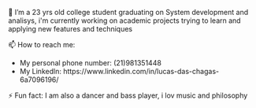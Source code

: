  🔭 I’m a 23 yrs old college student graduating on System development and analisys, i'm currently working on academic projects trying to learn and applying new features and techniques
 
 
 📫 How to reach me: 
<ul>
<li>My personal phone number: (21)981351448</li>
<li>My Linkedln: https://www.linkedin.com/in/lucas-das-chagas-6a7096196/</li>
</ul>

⚡  Fun fact: I am also a dancer and bass player,
    i lov music and philosophy

